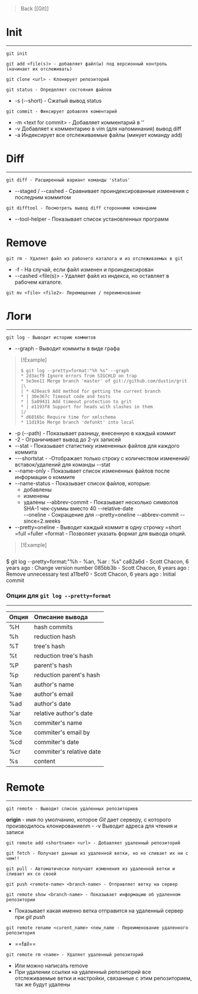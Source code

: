 >Back
>[[Git]]
# Init #
---
```
git init  
```

```
git add <file(s)> - добавляет файл(ы) под версионный контроль (начинает их отслеживать)
```

```
git clone <url> - Клонирует репозиторий
```

```
git status - Определяет состояния файлов
```
- -s (--short) - Сжатый вывод status

```
git commit - Фиксирует добавляя коментарий
```
- -m \<text for commit> - Добавляет комментарий в ''
- -v Добавляет к комментарию в vim (для напоминания) вывод diff
- -a Индексирует все отслеживаемые файлы (минует команду add)

# Diff #
---
```
git diff - Расширенный вариант команды 'status'
```
- --staged / --cashed - Сравнивает проиндексированные изменения с последним коммитом

```
git difftool - Посмотреть вывод diff сторонними командами
```
- --tool-helper - Показывает список установленных программ

# Remove #

```
git rm - Удаляет файл из рабочего каталога и из отслеживаемых в git
```
- -f - На случай, если файл изменен и проиндексирован 
- --cashed \<file(s)> - Удаляет файл из индекса, но оставляет в рабочем каталоге.

```
git mv <file> <file2>- Перемещение / переименование
```

# Логи #
---

```
git log - Выводит историю коммитов
```
- --graph - Выводит коммиты в виде графа
>[!Example]
>```
>$ git log --pretty=format:"%h %s" --graph
>* 2d3acf9 Ignore errors from SIGCHLD on trap
>* 5e3ee11 Merge branch 'master' of git://github.com/dustin/grit
>|\
>| * 420eac9 Add method for getting the current branch
>* | 30e367c Timeout code and tests
>* | 5a09431 Add timeout protection to grit
>* | e1193f8 Support for heads with slashes in them
>|/
>* d6016bc Require time for xmlschema
>* 11d191e Merge branch 'defunkt' into local

- -p (--path) - Показывает разницу, внесенную в каждый коммит
- -2 - Ограничивает вывод до 2-ух записей
- --stat - Показывает статистику измененных файлов для каждого коммита 
- ---shortstat - -Отображает только строку с количеством изменений/вставок/удалений для команды --stat
- --name-only - Показывает список измененных файлов после информации о коммите
- --name-status - Показывает список файлов, которые:
    - добавлены
    - изменены
    - удалены
--abbrev-commit - Показывает несколько символов SHA-1 чек-суммы вместо 40
--relative-date   
--oneline - Cокращение для --pretty=oneline --abbrev-commit
--since=2.weeks
- --pretty=oneline - Выводит каждый коммит в одну строчку
          =short
          =full
          =fuller
          =format - Позволяет указать формат для вывода опций.

>[!Example]
>```
$ git log --pretty=format:"%h - %an, %ar : %s"
ca82a6d - Scott Chacon, 6 years ago : Change version number
085bb3b - Scott Chacon, 6 years ago : Remove unnecessary test
a11bef0 - Scott Chacon, 6 years ago : Initial commit 
 


### Опции для `git log --pretty=format` ###
---

| Опция |     Описание вывода      |
| ----- | :----------------------- |
| %H    |      hash  commits       |
| %h    |      reduction hash      |
| %T    |       tree's hash        |
| %t    |  reduction tree's hash   |
| %P    |      parent's hash       |
| %p    | reduction parent's hash  |
| %an   |      author's name       |
| %ae   |      author's email      |
| %ad   |      author's date       |
| %ar   |  relative author's date  |
| %cn   |     commiter's name      |
| %ce   |   commiter's email by    |
| %cd   |     commiter's date      |
| %cr   | commiter's relative date |
| %s    |         content          |


# Remote #
---

```
git remote - Выводит список удаленных репозиториев
```
**origin** - имя по умолчанию, которое *Git* дает серверу, с которого производилось клонированиеnm
    - -v Выводит адреса для чтения и записи

```
git remote add <shortname> <url> - Добавляет удаленный репозиторий
```

```
git fetch - Получает данные из удаленной ветки, но не сливает их ни с чем!!
```

```
git pull - Автоматически получает изменения из удаленной ветки и сливает их со своей
```

```
git push <remote-name> <branch-name> - Отправляет ветку на сервер
```

```
git remote show <branch-name> - Показывает информацию об удаленном репозитории 
```
- Показывает какая именно ветка отправится на удаленный сервер при *git push*


```
git remote rename <curent_name> <new_name - Переименование удаленного репозитория
```
- ==fail==
```
git remote rm <name> - Удаляет удаленный репозиторий
```
- Или можно написать remove 
- При удалении ссылки на удаленный репозиторий все отслеживаемые ветки и настройки, связанные с этим репозиторием, так же будут удалены
